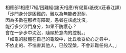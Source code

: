 相應部1相應17經/困難經(諸天相應/有偈篇/祇夜)(莊春江譯)  
「沙門身分是困難的，難以為無能者忍耐，  
因為多數在那裡有障礙，愚者在該處沈沒。  
能行多少沙門身分，如果不防護心？  
會在一步步中沈沒，隨順於意向的控制。」  
「如龜的肢體在自己的龜殼中，比丘收妥於心之尋中，  
不依止的、不惱害其他人，已般涅槃，不會非難任何人。」  
  
  
